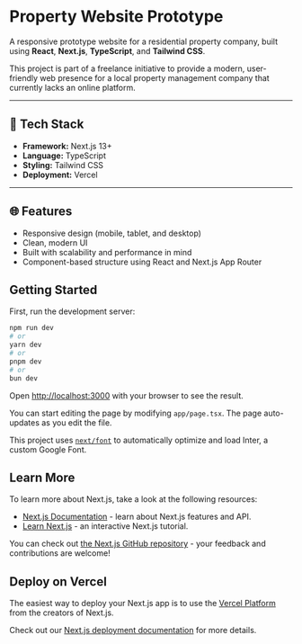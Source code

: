 # Property Website Prototype

A responsive prototype website for a residential property company, built using **React**, **Next.js**, **TypeScript**, and **Tailwind CSS**.

This project is part of a freelance initiative to provide a modern, user-friendly web presence for a local property management company that currently lacks an online platform.

---

## 🚀 Tech Stack

- **Framework:** Next.js 13+
- **Language:** TypeScript
- **Styling:** Tailwind CSS
- **Deployment:** Vercel

---

## 🌐 Features

- Responsive design (mobile, tablet, and desktop)
- Clean, modern UI
- Built with scalability and performance in mind
- Component-based structure using React and Next.js App Router

## Getting Started

First, run the development server:

```bash
npm run dev
# or
yarn dev
# or
pnpm dev
# or
bun dev
```

Open [http://localhost:3000](http://localhost:3000) with your browser to see the result.

You can start editing the page by modifying `app/page.tsx`. The page auto-updates as you edit the file.

This project uses [`next/font`](https://nextjs.org/docs/basic-features/font-optimization) to automatically optimize and load Inter, a custom Google Font.

## Learn More

To learn more about Next.js, take a look at the following resources:

- [Next.js Documentation](https://nextjs.org/docs) - learn about Next.js features and API.
- [Learn Next.js](https://nextjs.org/learn) - an interactive Next.js tutorial.

You can check out [the Next.js GitHub repository](https://github.com/vercel/next.js/) - your feedback and contributions are welcome!

## Deploy on Vercel

The easiest way to deploy your Next.js app is to use the [Vercel Platform](https://vercel.com/new?utm_medium=default-template&filter=next.js&utm_source=create-next-app&utm_campaign=create-next-app-readme) from the creators of Next.js.

Check out our [Next.js deployment documentation](https://nextjs.org/docs/deployment) for more details.